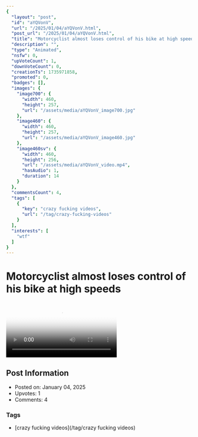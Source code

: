 ```yaml
---
{
  "layout": "post",
  "id": "aYQVonV",
  "url": "/2025/01/04/aYQVonV.html",
  "post_url": "/2025/01/04/aYQVonV.html",
  "title": "Motorcyclist almost loses control of his bike at high speeds",
  "description": "",
  "type": "Animated",
  "nsfw": 0,
  "upVoteCount": 1,
  "downVoteCount": 0,
  "creationTs": 1735971858,
  "promoted": 0,
  "badges": [],
  "images": {
    "image700": {
      "width": 460,
      "height": 257,
      "url": "/assets/media/aYQVonV_image700.jpg"
    },
    "image460": {
      "width": 460,
      "height": 257,
      "url": "/assets/media/aYQVonV_image460.jpg"
    },
    "image460sv": {
      "width": 460,
      "height": 256,
      "url": "/assets/media/aYQVonV_video.mp4",
      "hasAudio": 1,
      "duration": 14
    }
  },
  "commentsCount": 4,
  "tags": [
    {
      "key": "crazy fucking videos",
      "url": "/tag/crazy-fucking-videos"
    }
  ],
  "interests": [
    "wtf"
  ]
}
---
```


# Motorcyclist almost loses control of his bike at high speeds

<video controls playsinline loop poster="/assets/media/aYQVonV_image460.jpg">
  <source src="/assets/media/aYQVonV_video.mp4" type="video/mp4">
  Your browser does not support the video tag.
</video>

## Post Information

- Posted on: January 04, 2025
- Upvotes: 1
- Comments: 4

### Tags

- [crazy fucking videos](/tag/crazy fucking videos)
